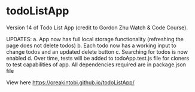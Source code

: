 # todoListApp

Version 14 of Todo List App (credit to Gordon Zhu Watch & Code Course).

UPDATES:
a. App now has full local storage functionality (refreshing the page does not delete todos)
b. Each todo now has a working input to change todos and an updated delete button
c. Searching for todos is now enabled
d. Over time, tests will be added to todoApp.test.js file for cloners to test capabilities of app. All dependencies required are in package.json file

View here https://oreakintobi.github.io/todoListApp/
